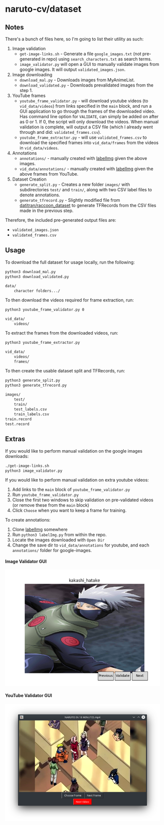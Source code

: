 # naruto-cv/dataset

## Notes
There's a bunch of files here, so I'm going to list their utility as such:
1. Image validation
    - `get-image-links.sh` - Generate a file `google_images.txt` (not pre-generated in repo) using `search_characters.txt` as search terms.
    - `image_validator.py` will open a GUI to manually validate images from google images.  It will output `validated_images.json`.
2. Image downloading
    - `download_mal.py` - Downloads images from MyAnimeList.
    - `download_validated.py` - Downloads prevalidated images from the step 1.
3. YouTube frames
    - `youtube_frame_validator.py` - will download youtube videos (to `vid_data/videos`) from links specified in the `main` block, and run a GUI application to go through the frames of the downloaded video. Has command line option for `VALIDATE`, can simply be added on after as 0 or 1. If 0, the script will only download the videos. When manual validation is complete, will output a CSV file (which I already went through and did: `validated_frames.csv`).
    - `youtube_frame_extractor.py` - will use `validated_frames.csv` to download the specified frames into `vid_data/frames` from the videos in `vid_data/videos`.
4. Annotations
    - `annotations/` - manually created with [labelImg](https://github.com/tzutalin/labelImg) given the above images.
    - `vid_data/annotations/` - manually created with [labelImg](https://github.com/tzutalin/labelImg) given the above frames from YouTube. 
5. Dataset Creation
    - `generate_split.py` - Creates a new folder `images/` with subdirectories `test/` and `train/`, along with two CSV label files to denote annotations.
    - `generate_tfrecord.py` - Slightly modified file from [datitran/raccoon_dataset](https://github.com/datitran/raccoon_dataset) to generate TFRecords from the CSV files made in the previous step.

Therefore, the included pre-generated output files are:
 - `validated_images.json`
 - `validated_frames.csv`

## Usage
To download the full dataset for usage locally, run the following:
```
python3 download_mal.py
python3 download_validated.py
```
```
data/
    character folders.../
```
To then download the videos required for frame extraction, run:
```
python3 youtube_frame_validator.py 0
```
```
vid_data/
    videos/
```
To extract the frames from the downloaded videos, run:
```
python3 youtube_frame_extractor.py
```
```
vid_data/
    videos/
    frames/
```
To then create the usable dataset split and TFRecords, run:
```
python3 generate_split.py
python3 generate_tfrecord.py
```
```
images/
    test/
    train/
    test_labels.csv
    train_labels.csv
train.record
test.record
```


## Extras
If you would like to perform manual validation on the google images downloads:
```
./get-image-links.sh
python3 image_validator.py
```

If you would like to perform manual validation on extra youtube videos:
 1. Add links to the `main` block of `youtube_frame_validator.py`
 2. Run `youtube_frame_validator.py`
 3. Close the first two windows to skip validation on pre-validated videos (or remove these from the `main` block)
 4. Click `Choose` when you want to keep a frame for training.

To create annotations:
 1. Clone [labelImg](https://github.com/tzutalin/labelImg) somewhere 
 2. Run `python3 labelImg.py` from within the repo.
 3. Locate the images downloaded with `Open Dir`
 4. Change the save dir to `vid_data/annotations` for youtube, and each `annotations/` folder for google-images.

#### Image Validator GUI
![](../readme-images/image_validator.png)

#### YouTube Validator GUI
![](../readme-images/video_frame_picker.png)